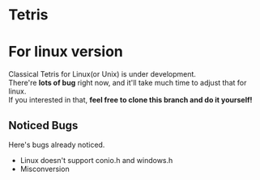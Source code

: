# Tetris
<html>
	<body>
		<h1>For linux version</h1>
		<p>Classical Tetris for Linux(or Unix) is under development.<br>
		There're <b>lots of bug</b> right now, and it'll take much time to adjust that for linux.<br>
		If you interested in that, <b>feel free to clone this branch and do it yourself!</b></p>
	</body>
	<body>
		<h2>Noticed Bugs</h2>
		<p>Here's bugs already noticed.</p>
		<ul>
			<li>Linux doesn't support conio.h and windows.h</li>
			<li>Misconversion</li>
		</ul>
	</body>
</html>
	